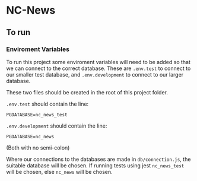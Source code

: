 # NC-News

## To run

### Enviroment Variables

To run this project some enviroment variables will need to be added so that we can connect to the correct database. These are `.env.test` to connect to our smaller test database, and `.env.development` to connect to our larger database.

These two files should be created in the root of this project folder.

`.env.test` should contain the line:

    PGDATABASE=nc_news_test

`.env.development` should contain the line:

    PGDATABASE=nc_news

(Both with no semi-colon)

Where our connections to the databases are made in `db/connection.js`, the suitable database will be chosen. If running tests using jest `nc_news_test` will be chosen, else `nc_news` will be chosen.